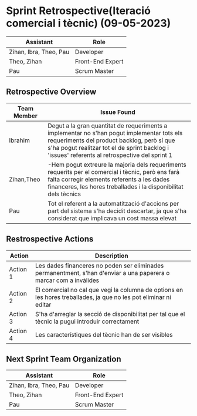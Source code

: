 # Sprint Retrospective(Iteració comercial i tècnic) (09-05-2023)

| Assistant | Role             |  
|-----------|------------------|
| Zihan, Ibra, Theo, Pau    | Developer        |   
| Theo, Zihan    | Front-End Expert |  
| Pau    | Scrum Master     |  

## Retrospective Overview

| Team Member | Issue Found                                                            |  
|-------------|------------------------------------------------------------------------|
| Ibrahim       | Degut a la gran quantitat de requeriments a implementar no s'han pogut implementar tots els requeriments del product backlog, però sí que s'ha pogut realitzar tot el de sprint backlog i 'issues' referents al retrospective del sprint 1 |
| Zihan,Theo              | -Hem pogut extreure la majoria dels requeriments requerits per el comercial i tècnic, però ens farà falta corregir elements referents a les dades financeres, les hores treballades i la disponibilitat dels tècnics |
| Pau            | Tot el referent a la automatització d'accions per part del sistema s'ha decidit descartar, ja que s'ha considerat que implicava un cost massa elevat |   


## Restrospective Actions

| Action   | Description                                                 |  
|----------|-------------------------------------------------------------|
| Action 1 | Les dades financeres no poden ser eliminades permanentment, s'han d'enviar a una paperera o marcar com a invàlides |   
| Action 2 | El comercial no cal que vegi la columna de options en les hores treballades, ja que no les pot eliminar ni editar |  
| Action 3 | S'ha d'arreglar la secció de disponibilitat per tal que el tècnic la pugui introduir correctament |
| Action 4 | Les característiques del tècnic han de ser visibles |

## Next Sprint Team Organization

| Assistant | Role             |  
|-----------|------------------|
| Zihan, Ibra, Theo, Pau     | Developer        |   
| Theo, Zihan   | Front-End Expert |  
| Pau      | Scrum Master     | 






